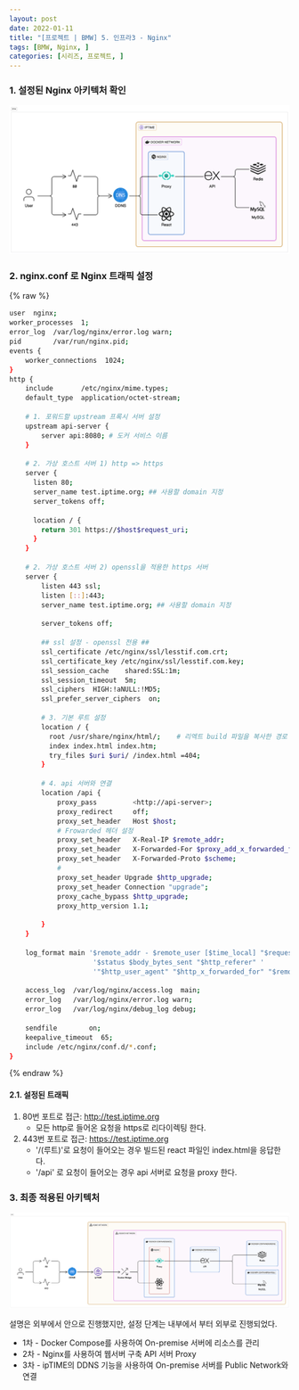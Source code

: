 ```yaml
---
layout: post
date: 2022-01-11
title: "[프로젝트 | BMW] 5. 인프라3 - Nginx"
tags: [BMW, Nginx, ]
categories: [시리즈, 프로젝트, ]
---
```




### 1. 설정된 Nginx 아키텍처 확인


![0](/assets/img/2022-01-11-프로젝트--BMW-5.-인프라3---Nginx.md/0.png)



### 2. nginx.conf 로 Nginx 트래픽 설정



{% raw %}
```bash
user  nginx;
worker_processes  1;
error_log  /var/log/nginx/error.log warn;
pid        /var/run/nginx.pid;
events {
    worker_connections  1024;
}
http {
    include       /etc/nginx/mime.types;
    default_type  application/octet-stream;

    # 1. 포워드할 upstream 프록시 서버 설정
    upstream api-server {
		server api:8080; # 도커 서비스 이름
    }

    # 2. 가상 호스트 서버 1) http => https
    server {
      listen 80;
      server_name test.iptime.org; ## 사용할 domain 지정
      server_tokens off;

      location / {
        return 301 https://$host$request_uri;
      }
    }

    # 2. 가상 호스트 서버 2) openssl을 적용한 https 서버
    server {
        listen 443 ssl;
        listen [::]:443;
        server_name test.iptime.org; ## 사용할 domain 지정

        server_tokens off;

        ## ssl 설정 - openssl 전용 ##
        ssl_certificate /etc/nginx/ssl/lesstif.com.crt;
        ssl_certificate_key /etc/nginx/ssl/lesstif.com.key;
        ssl_session_cache    shared:SSL:1m;
        ssl_session_timeout  5m;
        ssl_ciphers  HIGH:!aNULL:!MD5;
        ssl_prefer_server_ciphers  on;

        # 3. 기본 루트 설정
        location / {
          root /usr/share/nginx/html/;    # 리엑트 build 파일을 복사한 경로
          index index.html index.htm;
          try_files $uri $uri/ /index.html =404;
        }

        # 4. api 서버와 연결
        location /api {
            proxy_pass         <http://api-server>;
            proxy_redirect     off;
            proxy_set_header   Host $host;
            # Frowarded 헤더 설정
            proxy_set_header   X-Real-IP $remote_addr;
            proxy_set_header   X-Forwarded-For $proxy_add_x_forwarded_for;
            proxy_set_header   X-Forwarded-Proto $scheme;
            #
            proxy_set_header Upgrade $http_upgrade;
            proxy_set_header Connection "upgrade";
            proxy_cache_bypass $http_upgrade;
            proxy_http_version 1.1;

        }
    }

    log_format main '$remote_addr - $remote_user [$time_local] "$request" '
                     '$status $body_bytes_sent "$http_referer" '
                     '"$http_user_agent" "$http_x_forwarded_for" "$remote_addr"';

    access_log  /var/log/nginx/access.log  main;
    error_log   /var/log/nginx/error.log warn;
    error_log   /var/log/nginx/debug_log debug;

    sendfile        on;
    keepalive_timeout  65;
    include /etc/nginx/conf.d/*.conf;
}
```
{% endraw %}




#### 2.1. 설정된 트래픽

1. 80번 포트로 접근: http://test.iptime.org
	- 모든 http로 들어온 요청을 https로 리다이렉팅 한다.
2. 443번 포트로 접근: https://test.iptime.org
	- '/(루트)'로 요청이 들어오는 경우 빌드된 react 파일인 index.html을 응답한다.
	- '/api' 로 요청이 들어오는 경우 api 서버로 요청을 proxy 한다.


### 3. 최종 적용된 아키텍처


![1](/assets/img/2022-01-11-프로젝트--BMW-5.-인프라3---Nginx.md/1.png)


설명은 외부에서 안으로 진행했지만, 설정 단계는 내부에서 부터 외부로 진행되었다.

- 1차 - Docker Compose를 사용하여 On-premise 서버에 리소스를 관리
- 2차 - Nginx를 사용하여 웹서버 구축 API 서버 Proxy
- 3차 - ipTIME의 DDNS 기능을 사용하여 On-premise 서버를 Public Network와 연결
